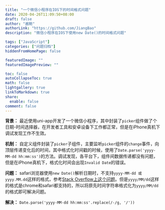 ```yaml
---
title: "一个微信小程序在IOS下的时间格式问题"
date: 2020-04-26T11:09:50+08:00
draft: false
author: "酱鲍"
authorLink: "https://github.com/JiangBao"
description: "微信小程序在IOS下使用new Date()的时间格式问题"

tags: ["JavaScript"]
categories: ["问题归档"]
hiddenFromHomePage: false

featuredImage: ""
featuredImagePreview: ""

toc: false
autoCollapseToc: true
math: false
lightgallery: true
linkToMarkdown: true
share:
  enable: false
comment: false
---
```


<!--more-->

**背景：** 最近使用uni-app开发了一个微信小程序，其中封装了`picker`组件做了个日期-时间选择器，在开发者工具和安卓设备下工作都正常，但是在iPhone真机下调试发现工作不生效。

**机制：** 自定义组件封装了`picker`子组件，主要监听`picker`组件的`change`事件，向顶层传递变化后的时间，其中格式化时间戳的时候，使用了`Date.parse('yyyy-MM-dd hh:mm:ss')`的方法。调试发现，各平台下，组件间数据传递都没有问题，但是在iPhone真机下，格式化时间会出现`Invalid Date`的错误。

**问题：** safari浏览器使用`new Date()`解析日期时，不支持`yyyy-MM-dd 或 yyyy.MM.dd`这样的格式，参考[Stack Overflow上这个问题](https://stackoverflow.com/questions/4310953/invalid-date-in-safari)。但是`yyyy/MM/dd`这样的格式是chrome和safari都支持的，所以将原先时间字符串格式化为`yyyy/MM/dd`的格式即可解决问题。

**解决：** `Date.parse('yyyy-MM-dd hh:mm:ss'.replace(/-/g, '/'))`